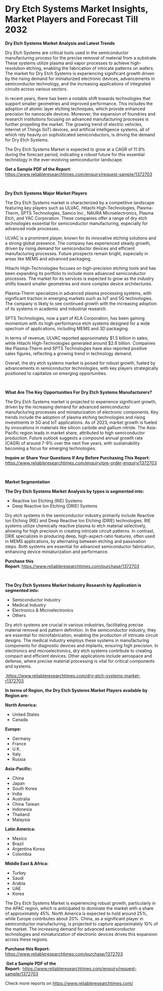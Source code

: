 <p><h1>Dry Etch Systems Market Insights, Market Players and Forecast Till 2032</h1></p><p><strong>Dry Etch Systems Market Analysis and Latest Trends</strong></p>
<p><p>Dry Etch Systems are critical tools used in the semiconductor manufacturing process for the precise removal of material from a substrate. These systems utilize plasma and vapor processes to achieve high-resolution etching, enabling the fabrication of intricate patterns on wafers. The market for Dry Etch Systems is experiencing significant growth driven by the rising demand for miniaturized electronic devices, advancements in semiconductor technology, and the increasing applications of integrated circuits across various sectors.</p><p>In recent years, there has been a notable shift towards technologies that support smaller geometries and improved performance. This includes the adoption of atomic layer etching techniques, which provide enhanced precision for nanoscale devices. Moreover, the expansion of foundries and research institutions focusing on advanced manufacturing processes is further propelling the market. The growing trend of electric vehicles, Internet of Things (IoT) devices, and artificial intelligence systems, all of which rely heavily on sophisticated semiconductors, is driving the demand for Dry Etch Systems.</p><p>The Dry Etch Systems Market is expected to grow at a CAGR of 11.9% during the forecast period, indicating a robust future for this essential technology in the ever-evolving semiconductor landscape.</p></p>
<p><strong>Get a Sample PDF of the Report:&nbsp;</strong> <a href="https://www.reliableresearchtimes.com/enquiry/request-sample/1372703?utm_campaign=2200&utm_medium=2&utm_source=Github&utm_content=ia&utm_term=22032025&utm_id=dry-etch-systems">https://www.reliableresearchtimes.com/enquiry/request-sample/1372703</a></p>
<p>&nbsp;</p>
<p><strong>Dry Etch Systems Major Market Players</strong></p>
<p><p>The Dry Etch Systems market is characterized by a competitive landscape featuring key players such as ULVAC, Hitachi High-Technologies, Plasma-Therm, SPTS Technologies, Samco Inc., NAURA Microelectronics, Plasma Etch, and YAC Corporation. These companies offer a range of dry etch technologies essential for semiconductor manufacturing, especially for advanced node processes.</p><p>ULVAC is a prominent player, known for its innovative etching solutions and a strong global presence. The company has experienced steady growth, driven by rising demand for semiconductor devices and efficient manufacturing processes. Future prospects remain bright, especially in areas like MEMS and advanced packaging.</p><p>Hitachi High-Technologies focuses on high-precision etching tools and has been expanding its portfolio to include more advanced semiconductor processes. The market for its services is expected to grow as the industry shifts toward smaller geometries and more complex device architectures.</p><p>Plasma-Therm specializes in advanced plasma processing systems, with significant traction in emerging markets such as IoT and 5G technologies. The company is likely to see continued growth with the increasing adoption of its systems in academic and industrial research.</p><p>SPTS Technologies, now a part of KLA Corporation, has been gaining momentum with its high-performance etch systems designed for a wide spectrum of applications, including MEMS and 3D packaging.</p><p>In terms of revenue, ULVAC reported approximately $1.5 billion in sales, while Hitachi High-Technologies generated around $2.8 billion. Companies like Plasma-Therm and SPTS Technologies have also reported positive sales figures, reflecting a growing trend in technology demand.</p><p>Overall, the dry etch systems market is poised for robust growth, fueled by advancements in semiconductor technologies, with key players strategically positioned to capitalize on emerging opportunities.</p></p>
<p>&nbsp;</p>
<p><strong>What Are The Key Opportunities For Dry Etch Systems Manufacturers?</strong></p>
<p><p>The Dry Etch Systems market is projected to experience significant growth, driven by the increasing demand for advanced semiconductor manufacturing processes and miniaturization of electronic components. Key trends include the adoption of plasma etching technologies and rising investments in 5G and IoT applications. As of 2023, market growth is fueled by innovations in materials like silicon carbide and gallium nitride. The Asia-Pacific region leads in market share, attributed to high semiconductor production. Future outlook suggests a compound annual growth rate (CAGR) of around 7-9% over the next five years, with sustainability becoming a focus for emerging technologies.</p></p>
<p><strong>Inquire or Share Your Questions If Any Before Purchasing This Report:</strong> <a href="https://www.reliableresearchtimes.com/enquiry/pre-order-enquiry/1372703?utm_campaign=2200&utm_medium=2&utm_source=Github&utm_content=ia&utm_term=22032025&utm_id=dry-etch-systems">https://www.reliableresearchtimes.com/enquiry/pre-order-enquiry/1372703</a></p>
<p>&nbsp;</p>
<p><strong>Market Segmentation</strong></p>
<p><strong>The Dry Etch Systems Market Analysis by types is segmented into:</strong></p>
<p><ul><li>Reactive Ion Etching (RIE) Systems</li><li>Deep Reactive Ion Etching (DRIE) Systems</li></ul></p>
<p><p>Dry etch systems in the semiconductor industry primarily include Reactive Ion Etching (RIE) and Deep Reactive Ion Etching (DRIE) technologies. RIE systems utilize chemically reactive plasma to etch material selectively, allowing for high precision in creating intricate circuit patterns. In contrast, DRIE specializes in producing deep, high-aspect-ratio features, often used in MEMS applications, by alternating between etching and passivation steps. Both systems are essential for advanced semiconductor fabrication, enhancing device miniaturization and performance.</p></p>
<p><strong>Purchase this Report:&nbsp;</strong><a href="https://www.reliableresearchtimes.com/purchase/1372703?utm_campaign=2200&utm_medium=2&utm_source=Github&utm_content=ia&utm_term=22032025&utm_id=dry-etch-systems">https://www.reliableresearchtimes.com/purchase/1372703</a></p>
<p>&nbsp;</p>
<p><strong>The Dry Etch Systems Market Industry Research by Application is segmented into:</strong></p>
<p><ul><li>Semiconductor Industry</li><li>Medical Industry</li><li>Electronics & Microelectronics</li><li>Others</li></ul></p>
<p><p>Dry etch systems are crucial in various industries, facilitating precise material removal and pattern definition. In the semiconductor industry, they are essential for microfabrication, enabling the production of intricate circuit designs. The medical industry employs these systems in manufacturing components for diagnostic devices and implants, ensuring high precision. In electronics and microelectronics, dry etch systems contribute to creating compact and efficient devices. Other applications include aerospace and defense, where precise material processing is vital for critical components and systems.</p></p>
<p><a href="https://www.reliableresearchtimes.com/dry-etch-systems-market-r1372703?utm_campaign=2200&utm_medium=2&utm_source=Github&utm_content=ia&utm_term=22032025&utm_id=dry-etch-systems">&nbsp;https://www.reliableresearchtimes.com/dry-etch-systems-market-r1372703</a></p>
<p><strong>In terms of Region, the Dry Etch Systems Market Players available by Region are:</strong></p>
<p>
    <p> <strong> North America: </strong>
        <ul>
            <li>United States</li>
            <li>Canada</li>
        </ul>
        </p> 
    <p> <strong> Europe: </strong>
        <ul>
            <li>Germany</li>
            <li>France</li>
            <li>U.K.</li>
            <li>Italy</li>
            <li>Russia</li>
        </ul>
        </p> 
    <p> <strong> Asia-Pacific: </strong>
        <ul>
            <li>China</li>
            <li>Japan</li>
            <li>South Korea</li>
            <li>India</li>
            <li>Australia</li>
            <li>China Taiwan</li>
            <li>Indonesia</li>
            <li>Thailand</li>
            <li>Malaysia</li>
        </ul>
        </p> 
    <p> <strong> Latin America: </strong>
        <ul>
            <li>Mexico</li>
            <li>Brazil</li>
            <li>Argentina Korea</li>
            <li>Colombia</li>
        </ul>
        </p> 
    <p> <strong> Middle East & Africa: </strong>
        <ul>
            <li>Turkey</li>
            <li>Saudi</li>
            <li>Arabia</li>
            <li>UAE</li>
            <li>Korea</li>
        </ul>
    </p>
    </p>
<p><p>The Dry Etch Systems Market is experiencing robust growth, particularly in the APAC region, which is anticipated to dominate the market with a share of approximately 45%. North America is expected to hold around 25%, while Europe contributes about 20%. China, as a significant player in semiconductor manufacturing, is projected to capture approximately 10% of the market. The increasing demand for advanced semiconductor technologies and miniaturization of electronic devices drives this expansion across these regions.</p></p>
<p><strong>Purchase this Report: </strong><a href="https://www.reliableresearchtimes.com/purchase/1372703?utm_campaign=2200&utm_medium=2&utm_source=Github&utm_content=ia&utm_term=22032025&utm_id=dry-etch-systems">https://www.reliableresearchtimes.com/purchase/1372703</a></p>
<p>&nbsp;<strong>Get a Sample PDF of the Report:&nbsp;&nbsp;</strong><a href="https://www.reliableresearchtimes.com/enquiry/request-sample/1372703?utm_campaign=2200&utm_medium=2&utm_source=Github&utm_content=ia&utm_term=22032025&utm_id=dry-etch-systems">https://www.reliableresearchtimes.com/enquiry/request-sample/1372703</a></p>
<p><strong></strong></p>
<p>Check more reports on <a href="https://www.reliableresearchtimes.com/?utm_campaign=2200&utm_medium=2&utm_source=Github&utm_content=ia&utm_term=22032025&utm_id=dry-etch-systems">https://www.reliableresearchtimes.com/</a></p>